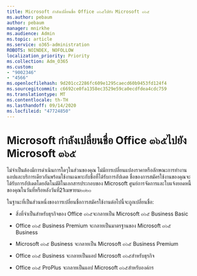 ```yaml
---
title: Microsoft กำลังเปลี่ยนชื่อ Office ๓๖๕ไปยัง Microsoft ๓๖๕
ms.author: pebaum
author: pebaum
manager: mnirkhe
ms.audience: Admin
ms.topic: article
ms.service: o365-administration
ROBOTS: NOINDEX, NOFOLLOW
localization_priority: Priority
ms.collection: Adm_O365
ms.custom:
- "9002346"
- "4566"
ms.openlocfilehash: 9d201cc2286fc609e1295caecd60b9453fd124f4
ms.sourcegitcommit: c6692ce0fa1358ec3529e59ca0ecdfdea4cdc759
ms.translationtype: MT
ms.contentlocale: th-TH
ms.lasthandoff: 09/14/2020
ms.locfileid: "47724850"
---
```

# <a name="microsoft-is-renaming-office-365-to-microsoft-365"></a>Microsoft กำลังเปลี่ยนชื่อ Office ๓๖๕ไปยัง Microsoft ๓๖๕

ไม่จำเป็นต้องมีการดำเนินการใดๆในส่วนของคุณ ไม่มีการเปลี่ยนแปลงราคาหรือลักษณะการทำงาน แอปและบริการเดียวกันพร้อมใช้งานเฉพาะกับชื่อที่ได้รับการอัปเดต ชื่อของการสมัครใช้งานของคุณจะได้รับการอัปเดตโดยอัตโนมัติในเอกสารประกอบของ Microsoft ศูนย์การจัดการและใบแจ้งยอดหนี้ของคุณในวันที่หรือหลังวันที่21เมษายน๒๐๒๐

ในฐานะที่เป็นส่วนหนึ่งของการเปลี่ยนชื่อการสมัครใช้งานต่อไปนี้จะถูกเปลี่ยนชื่อ:

- สิ่งที่จำเป็นสำหรับธุรกิจของ Office ๓๖๕จะกลายเป็น Microsoft ๓๖๕ Business Basic

- Office ๓๖๕ Business Premium จะกลายเป็นมาตรฐานของ Microsoft ๓๖๕ Business

- Microsoft ๓๖๕ Business จะกลายเป็น Microsoft ๓๖๕ Business Premium

- Office ๓๖๕ Business จะกลายเป็นแอป Microsoft ๓๖๕สำหรับธุรกิจ

- Office ๓๖๕ ProPlus จะกลายเป็นแอป Microsoft ๓๖๕สำหรับองค์กร
